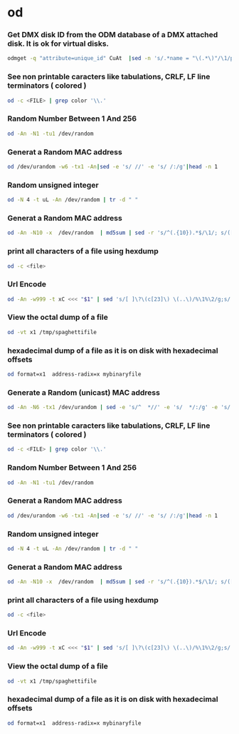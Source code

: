 # od

### Get DMX disk ID from the ODM database of a DMX attached disk. It is ok for virtual disks.
```sh
odmget -q "attribute=unique_id" CuAt  |sed -n 's/.*name = "\(.*\)"/\1/p;s/.*value = "..........\(....\)..SYMMETRIX..EMCfcp.*"/0x\1/p;s/.*value =//p'
```

### See non printable caracters like tabulations, CRLF, LF line terminators ( colored )
```sh
od -c <FILE> | grep color '\\.'
```

### Random Number Between 1 And 256
```sh
od -An -N1 -tu1 /dev/random
```

### Generat a Random MAC address
```sh
od /dev/urandom -w6 -tx1 -An|sed -e 's/ //' -e 's/ /:/g'|head -n 1
```

### Random unsigned integer
```sh
od -N 4 -t uL -An /dev/random | tr -d " "
```

### Generat a Random MAC address
```sh
od -An -N10 -x  /dev/random  | md5sum | sed -r 's/^(.{10}).*$/\1/; s/([0-9a-f]{2})/\1:/g; s/:$//;'
```

### print all characters of a file using hexdump
```sh
od -c <file>
```

### Url Encode
```sh
od -An -w999 -t xC <<< "$1" | sed 's/[ ]\?\(c[23]\) \(..\)/%\1%\2/g;s/ /\\\\\x/g' | xargs echo -ne
```

### View the octal dump of a file
```sh
od -vt x1 /tmp/spaghettifile
```

### hexadecimal dump of a file as it is on disk with hexadecimal offsets
```sh
od format=x1  address-radix=x mybinaryfile
```

### Generate a Random (unicast) MAC address
```sh
od -An -N6 -tx1 /dev/urandom | sed -e 's/^  *//' -e 's/  */:/g' -e 's/:$//' -e 's/^\(.\)[13579bdf]/\10/'
```

### See non printable caracters like tabulations, CRLF, LF line terminators ( colored )
```sh
od -c <FILE> | grep color '\\.'
```

### Random Number Between 1 And 256
```sh
od -An -N1 -tu1 /dev/random
```

### Generat a Random MAC address
```sh
od /dev/urandom -w6 -tx1 -An|sed -e 's/ //' -e 's/ /:/g'|head -n 1
```

### Random unsigned integer
```sh
od -N 4 -t uL -An /dev/random | tr -d " "
```

### Generat a Random MAC address
```sh
od -An -N10 -x  /dev/random  | md5sum | sed -r 's/^(.{10}).*$/\1/; s/([0-9a-f]{2})/\1:/g; s/:$//;'
```

### print all characters of a file using hexdump
```sh
od -c <file>
```

### Url Encode
```sh
od -An -w999 -t xC <<< "$1" | sed 's/[ ]\?\(c[23]\) \(..\)/%\1%\2/g;s/ /\\\\\x/g' | xargs echo -ne
```

### View the octal dump of a file
```sh
od -vt x1 /tmp/spaghettifile
```

### hexadecimal dump of a file as it is on disk with hexadecimal offsets
```sh
od format=x1  address-radix=x mybinaryfile
```
